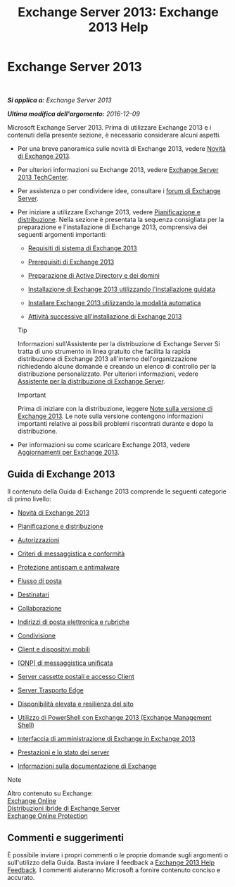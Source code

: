 ﻿---
title: 'Exchange Server 2013: Exchange 2013 Help'
TOCTitle: '@NoTitle'
ms:assetid: cb24ddb7-0659-4d9d-9057-52843f861ba8
ms:mtpsurl: https://technet.microsoft.com/it-it/library/Bb124558(v=EXCHG.150)
ms:contentKeyID: 50481667
ms.date: 01/02/2018
mtps_version: v=EXCHG.150
ms.translationtype: HT
---

# Exchange Server 2013

 

_**Si applica a:** Exchange Server 2013_

_**Ultima modifica dell'argomento:** 2016-12-09_

Microsoft Exchange Server 2013. Prima di utilizzare Exchange 2013 e i contenuti della presente sezione, è necessario considerare alcuni aspetti.

  - Per una breve panoramica sulle novità di Exchange 2013, vedere [Novità di Exchange 2013](what-s-new-in-exchange-2013-exchange-2013-help.md).

  - Per ulteriori informazioni su Exchange 2013, vedere [Exchange Server 2013 TechCenter](https://go.microsoft.com/fwlink/?linkid=266622).

  - Per assistenza o per condividere idee, consultare i [forum di Exchange Server](https://go.microsoft.com/fwlink/p/?linkid=60612).

  - Per iniziare a utilizzare Exchange 2013, vedere [Pianificazione e distribuzione](planning-and-deployment-for-exchange-2013-installation-instructions.md). Nella sezione è presentata la sequenza consigliata per la preparazione e l'installazione di Exchange 2013, comprensiva dei seguenti argomenti importanti:
    
      - [Requisiti di sistema di Exchange 2013](exchange-2013-system-requirements-exchange-2013-help.md)
    
      - [Prerequisiti di Exchange 2013](exchange-2013-prerequisites-exchange-2013-help.md)
    
      - [Preparazione di Active Directory e dei domini](prepare-active-directory-and-domains-exchange-2013-help.md)
    
      - [Installazione di Exchange 2013 utilizzando l'installazione guidata](install-exchange-2013-using-the-setup-wizard-exchange-2013-help.md)
    
      - [Installare Exchange 2013 utilizzando la modalità automatica](install-exchange-2013-using-unattended-mode-exchange-2013-help.md)
    
      - [Attività successive all'installazione di Exchange 2013](exchange-2013-post-installation-tasks-exchange-2013-help.md)
    

    > [!TIP]
    > Informazioni sull'Assistente per la distribuzione di Exchange Server Si tratta di uno strumento in linea gratuito che facilita la rapida distribuzione di Exchange 2013 all'interno dell'organizzazione richiedendo alcune domande e creando un elenco di controllo per la distribuzione personalizzato. Per ulteriori informazioni, vedere <A href="exchange-server-deployment-assistant-exchange-2013-help.md">Assistente per la distribuzione di Exchange Server</A>.

    

    > [!IMPORTANT]
    > Prima di iniziare con la distribuzione, leggere <A href="release-notes-for-exchange-2013-exchange-2013-help.md">Note sulla versione di Exchange 2013</A>. Le note sulla versione contengono informazioni importanti relative ai possibili problemi riscontrati durante e dopo la distribuzione.



  - Per informazioni su come scaricare Exchange 2013, vedere [Aggiornamenti per Exchange 2013](updates-for-exchange-2013-exchange-2013-help.md).

## Guida di Exchange 2013

Il contenuto della Guida di Exchange 2013 comprende le seguenti categorie di primo livello:

  - [Novità di Exchange 2013](what-s-new-in-exchange-2013-exchange-2013-help.md)

  - [Pianificazione e distribuzione](planning-and-deployment-for-exchange-2013-installation-instructions.md)

  - [Autorizzazioni](permissions-exchange-2013-help.md)

  - [Criteri di messaggistica e conformità](messaging-policy-and-compliance-exchange-2013-help.md)

  - [Protezione antispam e antimalware](anti-spam-and-anti-malware-protection-exchange-2013-help.md)

  - [Flusso di posta](mail-flow-exchange-2013-help.md)

  - [Destinatari](recipients-exchange-2013-help.md)

  - [Collaborazione](collaboration-exchange-2013-help.md)

  - [Indirizzi di posta elettronica e rubriche](email-addresses-and-address-books-exchange-2013-help.md)

  - [Condivisione](sharing-exchange-2013-help.md)

  - [Client e dispositivi mobili](clients-and-mobile-exchange-2013-help.md)

  - [\[ONP\] di messaggistica unificata](unified-messaging-exchange-2013-help.md)

  - [Server cassette postali e accesso Client](mailbox-and-client-access-servers-exchange-2013-help.md)

  - [Server Trasporto Edge](edge-transport-servers-exchange-2013-help.md)

  - [Disponibilità elevata e resilienza del sito](high-availability-and-site-resilience-exchange-2013-help.md)

  - [Utilizzo di PowerShell con Exchange 2013 (Exchange Management Shell)](https://technet.microsoft.com/it-it/library/bb123778\(v=exchg.150\))

  - [Interfaccia di amministrazione di Exchange in Exchange 2013](exchange-admin-center-in-exchange-2013-exchange-2013-help.md)

  - [Prestazioni e lo stato dei server](server-health-and-performance-exchange-2013-help.md)

  - [Informazioni sulla documentazione di Exchange](about-exchange-documentation-exchange-2013-help.md)


> [!NOTE]
> Altro contenuto su Exchange:<BR><A href="https://technet.microsoft.com/it-it/library/jj200580(v=exchg.150)">Exchange Online</A><BR><A href="https://technet.microsoft.com/it-it/library/jj200581(v=exchg.150)">Distribuzioni ibride di Exchange Server</A><BR><A href="https://technet.microsoft.com/it-it/library/jj723137(v=exchg.150)">Exchange Online Protection</A>



## Commenti e suggerimenti

È possibile inviare i propri commenti o le proprie domande sugli argomenti o sull'utilizzo della Guida. Basta inviare il feedback a [Exchange 2013 Help Feedback](mailto:ex2013helpfeedback@microsoft.com). I commenti aiuteranno Microsoft a fornire contenuto conciso e accurato.

